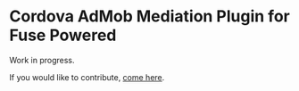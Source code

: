 # Cordova AdMob Mediation Plugin for Fuse Powered

Work in progress.

If you would like to contribute, [come here](https://github.com/rehy/cordova-admob-mediation).
